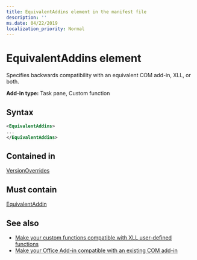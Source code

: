 ```yaml
---
title: EquivalentAddins element in the manifest file
description: ''
ms.date: 04/22/2019
localization_priority: Normal
---
```


# EquivalentAddins element

Specifies backwards compatibility with an equivalent COM add-in, XLL, or both.

**Add-in type:** Task pane, Custom function

## Syntax

```XML
<EquivalentAddins>
...  
</EquivalentAddins>  
```

## Contained in

[VersionOverrides](versionoverrides.md)

## Must contain

[EquivalentAddin](equivalentaddin.md)

## See also

- [Make your custom functions compatible with XLL user-defined functions](../../excel/make-custom-functions-compatible-with-xll-udf.md)
- [Make your Office Add-in compatible with an existing COM add-in](../../develop/make-office-add-in-compatible-with-existing-com-add-in.md)